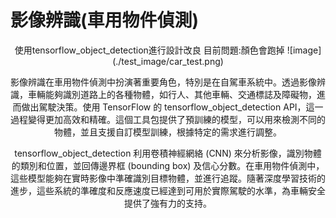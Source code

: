 # 影像辨識(車用物件偵測)

<div align="center">
使用tensorflow_object_detection進行設計改良
目前問題:顏色會跑掉
![image](./test_image/car_test.png)

影像辨識在車用物件偵測中扮演著重要角色，特別是在自駕車系統中。透過影像辨識，車輛能夠識別道路上的各種物體，如行人、其他車輛、交通標誌及障礙物，進而做出駕駛決策。使用 TensorFlow 的 tensorflow_object_detection API，這一過程變得更加高效和精確。這個工具包提供了預訓練的模型，可以用來檢測不同的物體，並且支援自訂模型訓練，根據特定的需求進行調整。


tensorflow_object_detection 利用卷積神經網絡 (CNN) 來分析影像，識別物體的類別和位置，並回傳邊界框 (bounding box) 及信心分數。在車用物件偵測中，這些模型能夠在實時影像中準確識別目標物體，並進行追蹤。隨著深度學習技術的進步，這些系統的準確度和反應速度已經達到可用於實際駕駛的水準，為車輛安全提供了強有力的支持。  
</div>
